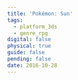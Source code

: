 ```yaml
---
title: 'Pokémon: Sun'
tags:
  - platform_3ds
  - genre_rpg
digital: false
physical: true
guide: false
pending: false
date: 2016-10-28
---
```

